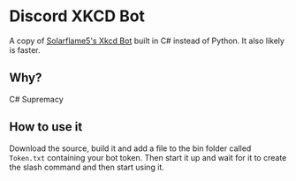 # Discord XKCD Bot
A copy of [Solarflame5's Xkcd Bot](https://github.com/Solarflame5/xkcd-bot/) built in C# instead of Python. It also likely is faster.

## Why?
C# Supremacy

## How to use it
Download the source, build it and add a file to the bin folder called `Token.txt` containing your bot token. Then start it up and wait for it to create the slash command and then start using it.
